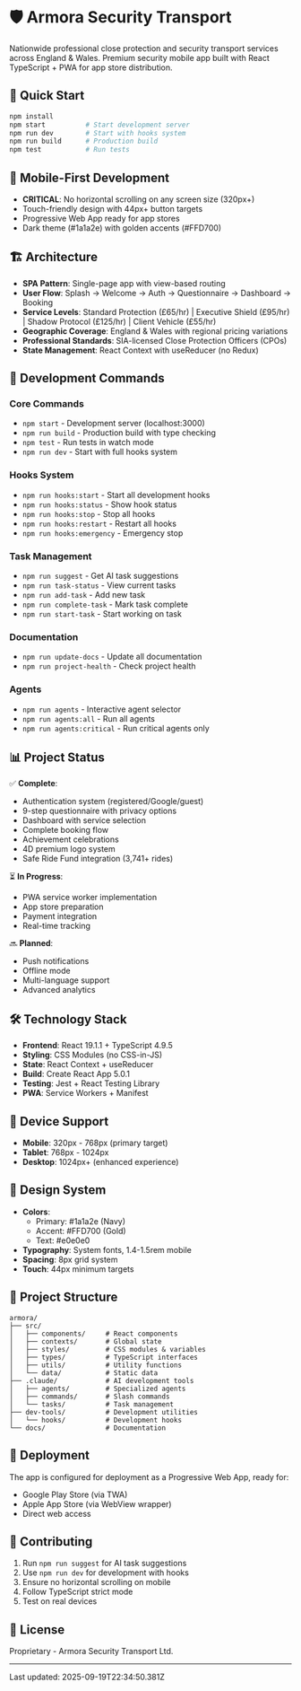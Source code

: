 # 🛡️ Armora Security Transport

Nationwide professional close protection and security transport services across England & Wales. Premium security mobile app built with React TypeScript + PWA for app store distribution.

## 🚀 Quick Start

```bash
npm install
npm start          # Start development server
npm run dev        # Start with hooks system
npm run build      # Production build
npm test           # Run tests
```

## 📱 Mobile-First Development

- **CRITICAL**: No horizontal scrolling on any screen size (320px+)
- Touch-friendly design with 44px+ button targets
- Progressive Web App ready for app stores
- Dark theme (#1a1a2e) with golden accents (#FFD700)

## 🏗️ Architecture

- **SPA Pattern**: Single-page app with view-based routing
- **User Flow**: Splash → Welcome → Auth → Questionnaire → Dashboard → Booking
- **Service Levels**: Standard Protection (£65/hr) | Executive Shield (£95/hr) | Shadow Protocol (£125/hr) | Client Vehicle (£55/hr)
- **Geographic Coverage**: England & Wales with regional pricing variations
- **Professional Standards**: SIA-licensed Close Protection Officers (CPOs)
- **State Management**: React Context with useReducer (no Redux)

## 🔧 Development Commands

### Core Commands
- `npm start` - Development server (localhost:3000)
- `npm run build` - Production build with type checking
- `npm test` - Run tests in watch mode
- `npm run dev` - Start with full hooks system

### Hooks System
- `npm run hooks:start` - Start all development hooks
- `npm run hooks:status` - Show hook status
- `npm run hooks:stop` - Stop all hooks
- `npm run hooks:restart` - Restart all hooks
- `npm run hooks:emergency` - Emergency stop

### Task Management
- `npm run suggest` - Get AI task suggestions
- `npm run task-status` - View current tasks
- `npm run add-task` - Add new task
- `npm run complete-task` - Mark task complete
- `npm run start-task` - Start working on task

### Documentation
- `npm run update-docs` - Update all documentation
- `npm run project-health` - Check project health

### Agents
- `npm run agents` - Interactive agent selector
- `npm run agents:all` - Run all agents
- `npm run agents:critical` - Run critical agents only

## 📊 Project Status

✅ **Complete**:
- Authentication system (registered/Google/guest)
- 9-step questionnaire with privacy options
- Dashboard with service selection
- Complete booking flow
- Achievement celebrations
- 4D premium logo system
- Safe Ride Fund integration (3,741+ rides)

⏳ **In Progress**:
- PWA service worker implementation
- App store preparation
- Payment integration
- Real-time tracking

🔜 **Planned**:
- Push notifications
- Offline mode
- Multi-language support
- Advanced analytics

## 🛠️ Technology Stack

- **Frontend**: React 19.1.1 + TypeScript 4.9.5
- **Styling**: CSS Modules (no CSS-in-JS)
- **State**: React Context + useReducer
- **Build**: Create React App 5.0.1
- **Testing**: Jest + React Testing Library
- **PWA**: Service Workers + Manifest

## 📱 Device Support

- **Mobile**: 320px - 768px (primary target)
- **Tablet**: 768px - 1024px
- **Desktop**: 1024px+ (enhanced experience)

## 🎨 Design System

- **Colors**: 
  - Primary: #1a1a2e (Navy)
  - Accent: #FFD700 (Gold)
  - Text: #e0e0e0
- **Typography**: System fonts, 1.4-1.5rem mobile
- **Spacing**: 8px grid system
- **Touch**: 44px minimum targets

## 📂 Project Structure

```
armora/
├── src/
│   ├── components/     # React components
│   ├── contexts/       # Global state
│   ├── styles/         # CSS modules & variables
│   ├── types/          # TypeScript interfaces
│   ├── utils/          # Utility functions
│   └── data/           # Static data
├── .claude/            # AI development tools
│   ├── agents/         # Specialized agents
│   ├── commands/       # Slash commands
│   └── tasks/          # Task management
├── dev-tools/          # Development utilities
│   └── hooks/          # Development hooks
└── docs/               # Documentation
```

## 🚀 Deployment

The app is configured for deployment as a Progressive Web App, ready for:
- Google Play Store (via TWA)
- Apple App Store (via WebView wrapper)
- Direct web access

## 🤝 Contributing

1. Run `npm run suggest` for AI task suggestions
2. Use `npm run dev` for development with hooks
3. Ensure no horizontal scrolling on mobile
4. Follow TypeScript strict mode
5. Test on real devices

## 📄 License

Proprietary - Armora Security Transport Ltd.

---

Last updated: 2025-09-19T22:34:50.381Z
